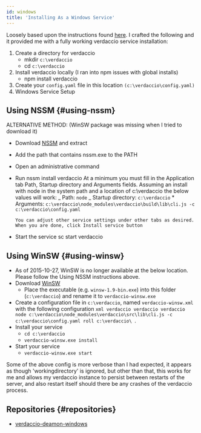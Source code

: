 ```yaml
---
id: windows
title: 'Installing As a Windows Service'
---
```


Loosely based upon the instructions found [here](http://asysadmin.tumblr.com/post/32941224574/running-nginx-on-windows-as-a-service). I crafted the following and it provided me with a fully working verdaccio service installation:

1. Create a directory for verdaccio
   - mkdir `c:\verdaccio`
   - cd `c:\verdaccio`
2. Install verdaccio locally (I ran into npm issues with global installs)
   - npm install verdaccio
3. Create your `config.yaml` file in this location `(c:\verdaccio\config.yaml)`
4. Windows Service Setup

## Using NSSM {#using-nssm}

ALTERNATIVE METHOD: (WinSW package was missing when I tried to download it)

- Download [NSSM](https://www.nssm.cc/download/) and extract

- Add the path that contains nssm.exe to the PATH

- Open an administrative command

- Run nssm install verdaccio At a minimum you must fill in the Application tab Path,
  Startup directory and Arguments fields. Assuming an install with node in the system path and a
  location of c:\verdaccio the below values will work:
  _ Path: `node`
  _ Startup directory: `c:\verdaccio` \* Arguments: `c:\verdaccio\node_modules\verdaccio\build\lib\cli.js -c c:\verdaccio\config.yaml`

      You can adjust other service settings under other tabs as desired. When you are done, click Install service button

- Start the service sc start verdaccio

## Using WinSW {#using-winsw}

- As of 2015-10-27, WinSW is no longer available at the below location. Please follow the Using NSSM instructions above.
- Download [WinSW](http://repo.jenkins-ci.org/releases/com/sun/winsw/winsw/)
  - Place the executable (e.g. `winsw-1.9-bin.exe`) into this folder (`c:\verdaccio`) and rename it to `verdaccio-winsw.exe`
- Create a configuration file in `c:\verdaccio`, named `verdaccio-winsw.xml`
  with the following configuration `xml verdaccio verdaccio verdaccio node c:\verdaccio\node_modules\verdaccio\src\lib\cli.js -c c:\verdaccio\config.yaml roll c:\verdaccio\ `.
- Install your service
  - `cd c:\verdaccio`
  - `verdaccio-winsw.exe install`
- Start your service
  - `verdaccio-winsw.exe start`

Some of the above config is more verbose than I had expected, it appears as though 'workingdirectory'
is ignored, but other than that, this works for me and allows my verdaccio instance to
persist between restarts of the server, and also restart itself should there be any crashes of the verdaccio process.

## Repositories {#repositories}

- [verdaccio-deamon-windows](https://github.com/davidenke/verdaccio-deamon-windows)
